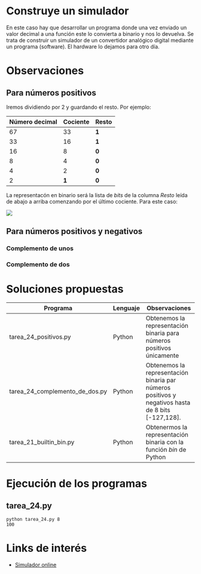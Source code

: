 # Construye un simulador

En este caso hay que desarrollar un programa donde una vez enviado un valor decimal a una función
este lo convierta a binario y nos lo devuelva. Se trata de construir un simulador de un convertidor
analógico digital mediante un programa (software). El hardware lo dejamos para otro día.

# Observaciones

## Para números positivos

Iremos dividiendo por 2 y guardando el resto. Por ejemplo:

| Número decimal | Cociente | Resto |
|----------------|----------|-------|
| 67             | 33       | **1** |
| 33             | 16       | **1** |
| 16             | 8        | **0** |
| 8              | 4        | **0** |
| 4              | 2        | **0** |
| 2              | **1**    | **0** |

La representacón en binario será la lista de *bits* de la columna *Resto* leída de abajo a arriba 
comenzando por el último cociente. Para este caso:

<img src="https://render.githubusercontent.com/render/math?math=1000011">

## Para números positivos y negativos

### Complemento de unos

### Complemento de dos

# Soluciones propuestas

| Programa           | Lenguaje | Observaciones                                                                      |
|--------------------|----------|------------------------------------------------------------------------------------|
| tarea_24_positivos.py | Python   | Obtenemos la representación binaria para números positivos únicamente               |
| tarea_24_complemento_de_dos.py        | Python   | Obtenemos la representación binaria par números positivos y negativos hasta de 8 bits [-127,128].|
| tarea_21_builtin_bin.py | Python | Obtenermos la representación binaria con la función *bin* de Python |

# Ejecución de los programas

## tarea_24.py
```
python tarea_24.py 8
100
```

# Links de interés

* [Simulador online](https://www.calculadoraconversor.com/decimal-a-binario-online/)
